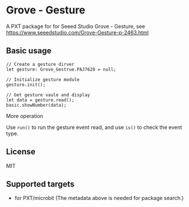 # Grove - Gesture

A PXT package for for Seeed Studio Grove - Gesture, see https://www.seeedstudio.com/Grove-Gesture-p-2463.html

## Basic usage

```blocks
// Create a gesture dirver
let gesture: Grove_Gestrue.PAJ7620 = null;

// Initialize gesture module
gesture.init();

// Get gesture vaule and display
let data = gesture.read();
basic.showNumber(data);
```
More operation

Use ``run()`` to run the gesture event read, and use ``is()`` to check the event type.

## License

MIT

## Supported targets

* for PXT/microbit
(The metadata above is needed for package search.)


